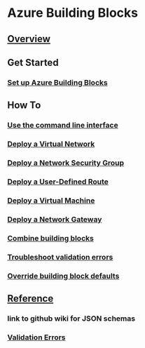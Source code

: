 # Azure Building Blocks

## [Overview](./index.md)
## Get Started
### [Set up Azure Building Blocks]()
## How To
### [Use the command line interface]()
### [Deploy a Virtual Network](./vnet.md)
### [Deploy a Network Security Group](./nsg.md)
### [Deploy a User-Defined Route](./udr.md)
### [Deploy a Virtual Machine](./vm.md)
### [Deploy a Network Gateway](./gateway.md)
### [Combine building blocks](./combine-blocks.md)
### [Troubleshoot validation errors](./troubleshoot.md)
### [Override building block defaults](./override-defaults.md)
## [Reference]()
### link to github wiki for JSON schemas
### [Validation Errors]()
